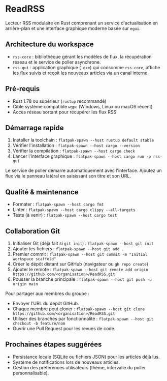 # ReadRSS

Lecteur RSS modulaire en Rust comprenant un service d'actualisation en arrière-plan et une interface graphique moderne basée sur `egui`.

## Architecture du workspace

- `rss-core` : bibliothèque gérant les modèles de flux, la récupération réseau et le service de poller asynchrone.
- `rss-gui` : application graphique (`.exe`) qui consomme `rss-core`, affiche les flux suivis et reçoit les nouveaux articles via un canal interne.

## Pré-requis

- Rust 1.78 ou supérieur (`rustup` recommandé)
- Cible système compatible `wgpu` (Windows, Linux ou macOS récent)
- Accès réseau sortant pour récupérer les flux RSS

## Démarrage rapide

1. Installer la toolchain : `flatpak-spawn --host rustup default stable`
2. Vérifier l'installation : `flatpak-spawn --host cargo --version`
3. Vérifier la compilation : `flatpak-spawn --host cargo check`
4. Lancer l'interface graphique : `flatpak-spawn --host cargo run -p rss-gui`

Le service de poller démarre automatiquement avec l'interface. Ajoutez un flux via le panneau latéral en saisissant son titre et son URL.

## Qualité & maintenance

- Formater : `flatpak-spawn --host cargo fmt`
- Linter : `flatpak-spawn --host cargo clippy --all-targets`
- Tests (à venir) : `flatpak-spawn --host cargo test`

## Collaboration Git

1. Initialiser Git (déjà fait si `git init`) : `flatpak-spawn --host git init`
2. Ajouter les fichiers : `flatpak-spawn --host git add .`
3. Premier commit : `flatpak-spawn --host git commit -m "Initial workspace scaffold"`
4. Créer le dépôt distant sur GitHub (navigateur ou `gh repo create`)
5. Ajouter le remote : `flatpak-spawn --host git remote add origin https://github.com/<organisation>/ReadRSS.git`
6. Pousser la branche principale : `flatpak-spawn --host git push -u origin main`

Pour partager aux membres du groupe :

- Envoyer l’URL du dépôt GitHub.
- Chaque membre peut cloner : `flatpak-spawn --host git clone https://github.com/<organisation>/ReadRSS.git`
- Utiliser des branches par fonctionnalité : `flatpak-spawn --host git checkout -b feature/nom`
- Ouvrir une Pull Request pour les revues de code.

## Prochaines étapes suggérées

- Persistance locale (SQLite ou fichiers JSON) pour les articles déjà lus.
- Système de notifications lors de nouveaux articles.
- Gestion des préférences utilisateurs (thème, intervalle du poller personnalisable).

